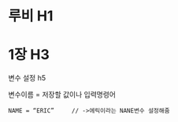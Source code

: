 루비 H1
=============


1장 H3
=============




변수 설정 h5


변수이름 = 저장할 값이나 입력명령어

```NAME = “ERIC”     // ->에릭이라는 NANE변수 설정해줌```

